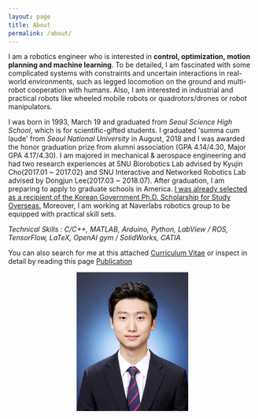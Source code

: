 ```yaml
---
layout: page
title: About
permalink: /about/
---
```

I am a robotics engineer who is interested in **control, optimization, motion planning and machine learning**. To be detailed, I am fascinated with some complicated systems with constraints and uncertain interactions in real-world environments, such as legged locomotion on the ground and multi-robot cooperation with humans. Also, I am interested in industrial and practical robots like wheeled mobile robots or quadrotors/drones or robot manipulators.

I was born in 1993, March 19 and graduated from _Seoul Science High School_, which is for scientific-gifted students.
I graduated 'summa cum laude' from _Seoul National University_ in August, 2018 and I was awarded the honor graduation prize from alumni association (GPA 4.14/4.30, Major GPA 4.17/4.30). I am majored in mechanical & aerospace engineering and had two research experiences at SNU Biorobotics Lab advised by Kyujin Cho(2017.01 ~ 2017.02) and SNU Interactive and Networked Robotics Lab advised by Dongjun Lee(2017.03 ~ 2018.07). After graduation, I am preparing to apply to graduate schools in America. <U>I was already selected as a recipient of the Korean Government Ph.D. Scholarship for Study Overseas.</U> Moreover, I am working at Naverlabs robotics group to be equipped with practical skill sets. 

*Technical Skills : C/C++, MATLAB, Arduino, Python, LabView / ROS, TensorFlow, LaTeX, OpenAI gym / SolidWorks, CATIA*


You can also search for me at this attached [Curriculum Vitae](https://hotae319.github.io/assets/CV_hotaelee.pdf) or inspect in detail by reading this page [Publication](/publication)

<p align="center">
  <img src="/assets/hotae_profile.jpg">
</p>
